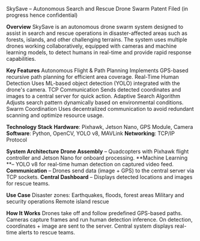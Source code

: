 SkySave – Autonomous Search and Rescue Drone Swarm
Patent Filed (in progress hence confidential)

**Overview**
SkySave is an autonomous drone swarm system designed to assist in search and rescue operations in disaster-affected areas such as forests, islands, and other challenging terrains. The system uses multiple drones working collaboratively, equipped with cameras and machine learning models, to detect humans in real-time and provide rapid response capabilities.

**Key Features**
Autonomous Flight & Path Planning
Implements GPS-based recursive path planning for efficient area coverage.
Real-Time Human Detection
Uses ML-based object detection (YOLO) integrated with the drone's camera.
TCP Communication
Sends detected coordinates and images to a central server for quick action.
Adaptive Search Algorithm
Adjusts search pattern dynamically based on environmental conditions.
Swarm Coordination
Uses decentralized communication to avoid redundant scanning and optimize resource usage.

**Technology Stack**
**Hardware**: Pixhawk, Jetson Nano, GPS Module, Camera
**Software**: Python, OpenCV, YOLO v8, MAVLink
**Networking**: TCP/IP Protocol

**System Architecture**
**Drone Assembly** – Quadcopters with Pixhawk flight controller and Jetson Nano for onboard processing.
**Machine Learning **– YOLO v8 for real-time human detection on captured video feed.
**Communication** – Drones send data (image + GPS) to the central server via TCP sockets.
**Central Dashboard** – Displays detected locations and images for rescue teams.

**Use Case**
Disaster zones: Earthquakes, floods, forest areas
Military and security operations
Remote island rescue

**How It Works**
Drones take off and follow predefined GPS-based paths.
Cameras capture frames and run human detection inference.
On detection, coordinates + image are sent to the server.
Central system displays real-time alerts to rescue teams.

